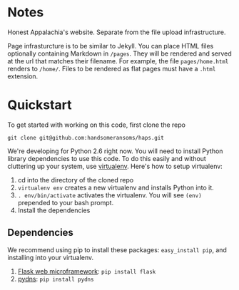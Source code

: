 # Notes

Honest Appalachia's website. Separate from the file upload infrastructure.

Page infrasturcture is to be similar to Jekyll. You can place HTML files optionally containing Markdown in `/pages`. They will be rendered and served at the url that matches their filename. For example, the file `pages/home.html` renders to `/home/`. Files to be rendered as flat pages must have a `.html` extension.

# Quickstart

To get started with working on this code, first clone the repo

    git clone git@github.com:handsomeransoms/haps.git

We're developing for Python 2.6 right now.
You will need to install Python library dependencies to use this code. To do this easily and without cluttering up your system, use [virtualenv]. Here's how to setup virtualenv:

1.  cd into the directory of the cloned repo
2.  `virtualenv env` creates a new virtualenv and installs Python into it.
3.  `. env/bin/activate` activates the virtualenv. You will see `(env)` prepended to your bash prompt.
4.  Install the dependencies

## Dependencies

We recommend using pip to install these packages: `easy_install pip`, and installing into your virtualenv.

1.  [Flask web microframework]: `pip install flask`
2.  [pydns]: `pip install pydns`

[virtualenv]: http://www.arthurkoziel.com/2008/10/22/working-virtualenv/
[Flask web microframework]: http://flask.pocoo.org/
[pydns]: http://pydns.sourceforge.net/
